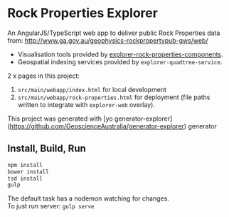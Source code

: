 # Rock Properties Explorer


An AngularJS/TypeScript web app to deliver public Rock Properties data from: 
<a href="http://www.ga.gov.au/geophysics-rockpropertypub-gws/web/">
	http://www.ga.gov.au/geophysics-rockpropertypub-gws/web/
</a>	

- Visualisation tools provided by 
<a href="https://github.com/GeoscienceAustralia/explorer-rock-properties-components">explorer-rock-properties-components</a>.
- Geospatial indexing services provided by `explorer-quadtree-service`.


2 x pages in this project:

1. `src/main/webapp/index.html` for local development
2. `src/main/webapp/rock-properties.html` for deployment (file paths written to integrate with `explorer-web` overlay).

This project was generated with [yo generator-explorer] (https://github.com/GeoscienceAustralia/generator-explorer)
generator

## Install, Build, Run

```bash
npm install
bower install
tsd install
gulp
```

The default task has a nodemon watching for changes.<br/>
To just run server: `gulp serve`